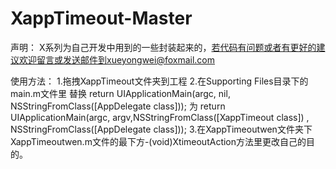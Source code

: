 # XappTimeout-Master
声明：
X系列为自己开发中用到的一些封装起来的，若代码有问题或者有更好的建议欢迎留言或发送邮件到xueyongwei@foxmail.com

使用方法：
1.拖拽XappTimeout文件夹到工程
2.在Supporting Files目录下的main.m文件里
替换
return UIApplicationMain(argc, nil, NSStringFromClass([AppDelegate class]));
为
return UIApplicationMain(argc, argv,NSStringFromClass([XappTimeout class]) , NSStringFromClass([AppDelegate class]));
3.在XappTimeoutwen文件夹下XappTimeoutwen.m文件的最下方-(void)XtimeoutAction方法里更改自己的目的。
